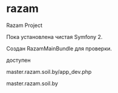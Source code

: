 razam
=====

Razam Project


Пока установлена чистая Symfony 2.

Создан RazamMainBundle для проверки.

доступен

master.razam.soil.by/app_dev.php

master.razam.soil.by

